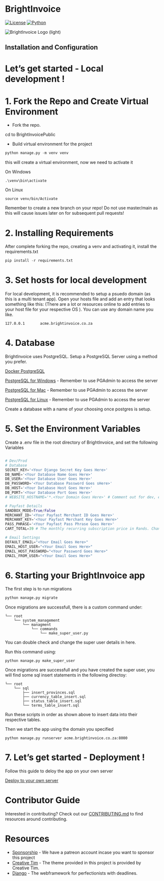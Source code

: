 # BrightInvoice

[![License](https://img.shields.io/badge/license-MIT-blue)](https://opensource.org/license/mit/)
[![Python](https://img.shields.io/badge/python-3.8%20%7C%203.9%20%7C%203.10-blue)](https://www.python.org/)

<picture width="500">
  <source
    media="(prefers-color-scheme: dark)"
    src="https://brightinvoice.co.za/assets/img/logo/BrightInvoiceMin.png"
    alt="BrightInvoice Logo (dark)"
  />
  <img
    src="https://brightinvoice.co.za/assets/img/logo/BrightInvoiceWhiteMin.png"
    alt="BrightInvoice Logo (light)"
  />
</picture>


## Installation and Configuration

Let’s get started - Local development !
====================

1\. Fork the Repo and Create Virtual Environment
=============================================

*   Fork the repo. 

cd to BrightInvoicePublic

*   Build virtual environment for the project

````python
python manage.py -m venv venv
````

this will create a virtual environment, now we need to activate it

On Windows

````
.\venv\bin\activate
````

On Linux

````
source venv/bin/Activate
````

Remember to create a new branch on your repo! Do not use master/main as this will cause issues later on for subsequent pull requests!


2\. Installing Requirements
=====================

After complete forking the repo, creating a venv and activating it, install the requirements.txt

````python
pip install -r requirements.txt
````

3\. Set hosts for local development
===================================
For local development, it is recommended to setup a psuedo domain (as this is a multi tenant app). Open your hosts file and add an entry that looks something like this: (There are a lot or resources online to add entries to your host file for your respective OS ). You can use any domain name you like.

````
127.0.0.1		acme.brightinvoice.co.za
````

4\. Database
================================

BrightInvoice uses PostgreSQL. Setup a PostgreSQL Server using a method you prefer. 

[Docker PostgreSQL](https://hub.docker.com/_/postgres)

[PostgreSQL for Windows](https://www.postgresql.org/download/windows/) - Remember to use PGAdmin to access the server

[PostgreSQL for Mac](https://www.postgresql.org/download/macosx/) - Remember to use PGAdmin to access the server

[PostgreSQL for Linux](https://www.postgresql.org/download/linux/) - Remember to use PGAdmin to access the server

Create a database with a name of your choosing once postgres is setup.


5\. Set the Environment Variables
================================

Create a .env file in the root directory of BrightInvoice, and set the following Variables

````python

# Dev/Prod
# Database
SECRET_KEY='<Your Django Secret Key Goes Here>'
DB_NAME='<Your Database Name Goes Here>'
DB_USER='<Your Database User Goes Here>'
DB_PASSWORD='<Your Database Password Goes sHere>'
DB_HOST='<Your Database Host Goes Here>'
DB_PORT='<Your Database Port Goes Here>'
# WEBSITE_HOSTNAME='*.<Your Domain Goes Here>' # Comment out for dev, enable for prod

# Payfast Details
SANDBOX_MODE=True/False
MERCHANT_ID='<Your Payfast Merchant ID Goes Here>'
MERCHANT_KEY='<Your Payfast Merchant Key Goes Here>'
PASS_PHRASE='<Your Payfast Pass Phrase Goes Here>'
CART_TOTAL=39 # The monthly recurring subscription price in Rands. Change as you want

# Email Settings
DEFAULT_EMAIL="<Your Email Goes Here>"
EMAIL_HOST_USER="<Your Email Goes Here>"
EMAIL_HOST_PASSWORD="<Your Password Goes Here>"
EMAIL_FROM_USER="<Your Email Goes Here>"
````



6\. Starting your BrightInvoice app
================================

The first step is to run migrations

````python
python manage.py migrate
````

Once migrations are successfull, there is a custom command under: 


````
└── root
    └── system_management
        └── managment
            └── commands
                └── make_super_user.py
````
You can double check and change the super user details in here.

Run this command using: 

````
python manage.py make_super_user
````

Once migrations are successfull and you have created the super user, you will find some sql insert statements in the following directoy:

````
└── root
    └── sql
        ├── insert_provinces.sql
        ├── currency_table_insert.sql
        ├── status_table_insert.sql
        └── terms_table_insert.sql
````

Run these scripts in order as shown above to insert data into their respective tables. 

Then we start the app using the domain you specified 

````
python manage.py runserver acme.brightinvoice.co.za:8000
````

7\. Let’s get started - Deployment  !
=================================

Follow this guide to deloy the app on your own server

[Deploy to your own server](https://www.digitalocean.com/community/tutorials/how-to-set-up-django-with-postgres-nginx-and-gunicorn-on-ubuntu-22-04)


# Contributor Guide

Interested in contributing? Check out our
[CONTRIBUTING.md](https://github.com/nawtybean/BrightInvoicePublic/blob/main/CONTRIBUTING.md)
to find resources around contributing.

# Resources

- [Sponsorship](https://www.patreon.com/BrightInvoice) - We have a patreon account incase you want to sponsor this project
- [Creative Tim](https://www.creative-tim.com/]) - The theme provided in this project is provided by Creative Tim.
- [Django](https://www.djangoproject.com/) - The webframework for perfectionists with deadlines.